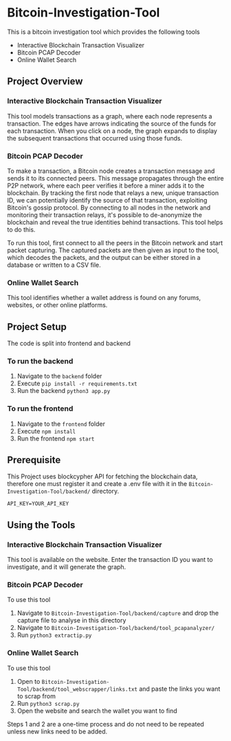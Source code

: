 # Bitcoin-Investigation-Tool

This is a bitcoin investigation tool which provides the following tools 
- Interactive Blockchain Transaction Visualizer 
- Bitcoin PCAP Decoder
- Online Wallet Search

## Project Overview
### Interactive Blockchain Transaction Visualizer 
This tool models transactions as a graph, where each node represents a transaction. The edges have arrows indicating the source of the funds for each transaction. When you click on a node, the graph expands to display the subsequent transactions that occurred using those funds.

### Bitcoin PCAP Decoder
To make a transaction, a Bitcoin node creates a transaction message and sends it to its connected peers. This message propagates through the entire P2P network, where each peer verifies it before a miner adds it to the blockchain. By tracking the first node that relays a new, unique transaction ID, we can potentially identify the source of that transaction, exploiting Bitcoin's gossip protocol. By connecting to all nodes in the network and monitoring their transaction relays, it's possible to de-anonymize the blockchain and reveal the true identities behind transactions. This tool helps to do this.

To run this tool, first connect to all the peers in the Bitcoin network and start packet capturing. The captured packets are then given as input to the tool, which decodes the packets, and the output can be either stored in a database or written to a CSV file.

### Online Wallet Search
This tool identifies whether a wallet address is found on any forums, websites, or other online platforms.

## Project Setup
The code is split into frontend and backend

### To run the backend 
1. Navigate to the `backend` folder
2. Execute `pip install -r requirements.txt`
3. Run the backend `python3 app.py`

### To run the frontend
1. Navigate to the `frontend` folder
2. Execute `npm install`
3. Run the frontend `npm start`

## Prerequisite
This Project uses blockcypher API for fetching the blockchain data, therefore one must register it and create a .env file with it in the `Bitcoin-Investigation-Tool/backend/` directory.
```
API_KEY=YOUR_API_KEY
```

## Using the Tools
### Interactive Blockchain Transaction Visualizer 
This tool is available on the website. Enter the transaction ID you want to investigate, and it will generate the graph.

### Bitcoin PCAP Decoder
To use this tool 
1. Navigate to `Bitcoin-Investigation-Tool/backend/capture` and drop the capture file to analyse in this directory
1. Navigate to `Bitcoin-Investigation-Tool/backend/tool_pcapanalyzer/`  
2. Run `python3 extractip.py`

### Online Wallet Search
To use this tool
1. Open to `Bitcoin-Investigation-Tool/backend/tool_webscrapper/links.txt` and paste the links you want to scrap from
2. Run `python3 scrap.py` 
3. Open the website and search the wallet you want to find

Steps 1 and 2 are a one-time process and do not need to be repeated unless new links need to be added.